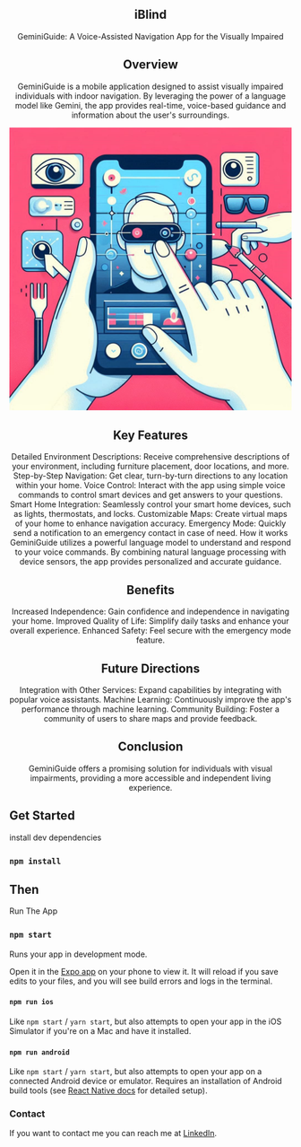 <div align="center">

  <h2 align="center">iBlind</h2>

GeminiGuide: A Voice-Assisted Navigation App for the Visually Impaired

## Overview
GeminiGuide is a mobile application designed to assist visually impaired individuals with indoor navigation. By leveraging the power of a language model like Gemini, the app provides real-time, voice-based guidance and information about the user's surroundings.


<img src="https://github.com/marcomattolab/i-blind/blob/main/readme-images/React-Native-IBlind-App.jpeg"/>


## Key Features

Detailed Environment Descriptions: Receive comprehensive descriptions of your environment, including furniture placement, door locations, and more.
Step-by-Step Navigation: Get clear, turn-by-turn directions to any location within your home.
Voice Control: Interact with the app using simple voice commands to control smart devices and get answers to your questions.
Smart Home Integration: Seamlessly control your smart home devices, such as lights, thermostats, and locks.
Customizable Maps: Create virtual maps of your home to enhance navigation accuracy.
Emergency Mode: Quickly send a notification to an emergency contact in case of need.
How it works
GeminiGuide utilizes a powerful language model to understand and respond to your voice commands. By combining natural language processing with device sensors, the app provides personalized and accurate guidance.

## Benefits

Increased Independence: Gain confidence and independence in navigating your home.
Improved Quality of Life: Simplify daily tasks and enhance your overall experience.
Enhanced Safety: Feel secure with the emergency mode feature.

## Future Directions

Integration with Other Services: Expand capabilities by integrating with popular voice assistants.
Machine Learning: Continuously improve the app's performance through machine learning.
Community Building: Foster a community of users to share maps and provide feedback.

## Conclusion
GeminiGuide offers a promising solution for individuals with visual impairments, providing a more accessible and independent living experience.


</div>

## Get Started

install dev dependencies

### `npm install`

## Then

Run The App

### `npm start`

Runs your app in development mode.

Open it in the [Expo app](https://expo.io) on your phone to view it. It will reload if you save edits to your files, and you will see build errors and logs in the terminal.

#### `npm run ios`

Like `npm start` / `yarn start`, but also attempts to open your app in the iOS Simulator if you're on a Mac and have it installed.

#### `npm run android`

Like `npm start` / `yarn start`, but also attempts to open your app on a connected Android device or emulator. Requires an installation of Android build tools (see [React Native docs](https://facebook.github.io/react-native/docs/getting-started.html) for detailed setup).

### Contact

If you want to contact me you can reach me at [LinkedIn](https://www.linkedin.com/in/marcomartorana/).

